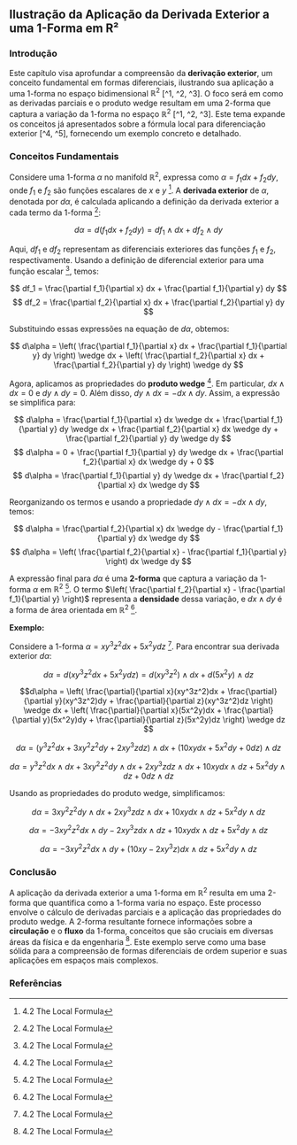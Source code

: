 ## Ilustração da Aplicação da Derivada Exterior a uma 1-Forma em R²

### Introdução
Este capítulo visa aprofundar a compreensão da **derivação exterior**, um conceito fundamental em formas diferenciais, ilustrando sua aplicação a uma 1-forma no espaço bidimensional $\mathbb{R}^2$ [^1, ^2, ^3]. O foco será em como as derivadas parciais e o produto wedge resultam em uma 2-forma que captura a variação da 1-forma no espaço $\mathbb{R}^2$ [^1, ^2, ^3]. Este tema expande os conceitos já apresentados sobre a fórmula local para diferenciação exterior [^4, ^5], fornecendo um exemplo concreto e detalhado.

### Conceitos Fundamentais

Considere uma 1-forma $\alpha$ no manifold $\mathbb{R}^2$, expressa como $\alpha = f_1 dx + f_2 dy$, onde $f_1$ e $f_2$ são funções escalares de $x$ e $y$ [^3]. A **derivada exterior** de $\alpha$, denotada por $d\alpha$, é calculada aplicando a definição da derivada exterior a cada termo da 1-forma [^3]:

$$ d\alpha = d(f_1 dx + f_2 dy) = df_1 \wedge dx + df_2 \wedge dy $$

Aqui, $df_1$ e $df_2$ representam as diferenciais exteriores das funções $f_1$ e $f_2$, respectivamente. Usando a definição de diferencial exterior para uma função escalar [^3], temos:

$$ df_1 = \frac{\partial f_1}{\partial x} dx + \frac{\partial f_1}{\partial y} dy $$
$$ df_2 = \frac{\partial f_2}{\partial x} dx + \frac{\partial f_2}{\partial y} dy $$

Substituindo essas expressões na equação de $d\alpha$, obtemos:

$$ d\alpha = \left( \frac{\partial f_1}{\partial x} dx + \frac{\partial f_1}{\partial y} dy \right) \wedge dx + \left( \frac{\partial f_2}{\partial x} dx + \frac{\partial f_2}{\partial y} dy \right) \wedge dy $$

Agora, aplicamos as propriedades do **produto wedge** [^3]. Em particular, $dx \wedge dx = 0$ e $dy \wedge dy = 0$. Além disso, $dy \wedge dx = -dx \wedge dy$. Assim, a expressão se simplifica para:

$$ d\alpha = \frac{\partial f_1}{\partial x} dx \wedge dx + \frac{\partial f_1}{\partial y} dy \wedge dx + \frac{\partial f_2}{\partial x} dx \wedge dy + \frac{\partial f_2}{\partial y} dy \wedge dy $$
$$ d\alpha = 0 + \frac{\partial f_1}{\partial y} dy \wedge dx + \frac{\partial f_2}{\partial x} dx \wedge dy + 0 $$
$$ d\alpha = \frac{\partial f_1}{\partial y} dy \wedge dx + \frac{\partial f_2}{\partial x} dx \wedge dy $$

Reorganizando os termos e usando a propriedade $dy \wedge dx = -dx \wedge dy$, temos:

$$ d\alpha = \frac{\partial f_2}{\partial x} dx \wedge dy - \frac{\partial f_1}{\partial y} dx \wedge dy $$
$$ d\alpha = \left( \frac{\partial f_2}{\partial x} - \frac{\partial f_1}{\partial y} \right) dx \wedge dy $$

A expressão final para $d\alpha$ é uma **2-forma** que captura a variação da 1-forma $\alpha$ em $\mathbb{R}^2$ [^3]. O termo $\left( \frac{\partial f_2}{\partial x} - \frac{\partial f_1}{\partial y} \right)$ representa a **densidade** dessa variação, e $dx \wedge dy$ é a forma de área orientada em $\mathbb{R}^2$ [^3].

**Exemplo:**

Considere a 1-forma $\alpha = xy^3z^2 dx + 5x^2y dz$ [^3]. Para encontrar sua derivada exterior $d\alpha$:

$$d\alpha = d(xy^3z^2 dx + 5x^2y dz) = d(xy^3z^2) \wedge dx + d(5x^2y) \wedge dz $$

$$d\alpha = \left( \frac{\partial}{\partial x}(xy^3z^2)dx + \frac{\partial}{\partial y}(xy^3z^2)dy + \frac{\partial}{\partial z}(xy^3z^2)dz \right) \wedge dx + \left( \frac{\partial}{\partial x}(5x^2y)dx + \frac{\partial}{\partial y}(5x^2y)dy + \frac{\partial}{\partial z}(5x^2y)dz \right) \wedge dz $$

$$d\alpha = (y^3z^2 dx + 3xy^2z^2 dy + 2xy^3z dz) \wedge dx + (10xy dx + 5x^2 dy + 0 dz) \wedge dz$$

$$d\alpha = y^3z^2 dx \wedge dx + 3xy^2z^2 dy \wedge dx + 2xy^3z dz \wedge dx + 10xy dx \wedge dz + 5x^2 dy \wedge dz + 0 dz \wedge dz$$

Usando as propriedades do produto wedge, simplificamos:

$$d\alpha = 3xy^2z^2 dy \wedge dx + 2xy^3z dz \wedge dx + 10xy dx \wedge dz + 5x^2 dy \wedge dz $$

$$d\alpha = -3xy^2z^2 dx \wedge dy - 2xy^3z dx \wedge dz + 10xy dx \wedge dz + 5x^2 dy \wedge dz $$

$$d\alpha = -3xy^2z^2 dx \wedge dy + (10xy - 2xy^3z) dx \wedge dz + 5x^2 dy \wedge dz $$

### Conclusão
A aplicação da derivada exterior a uma 1-forma em $\mathbb{R}^2$ resulta em uma 2-forma que quantifica como a 1-forma varia no espaço. Este processo envolve o cálculo de derivadas parciais e a aplicação das propriedades do produto wedge. A 2-forma resultante fornece informações sobre a **circulação** e o **fluxo** da 1-forma, conceitos que são cruciais em diversas áreas da física e da engenharia [^3]. Este exemplo serve como uma base sólida para a compreensão de formas diferenciais de ordem superior e suas aplicações em espaços mais complexos.

### Referências
[^1]: 4.2 The Local Formula
[^2]: 4 Exterior Differentiation
[^3]: 4.2 The Local Formula
[^4]: Quando houver tópicos anteriores disponíveis
[^5]: Analise o conteúdo dos tópicos anteriores
<!-- END -->